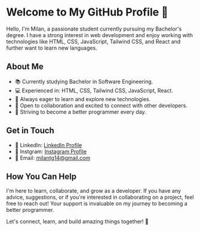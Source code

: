 # Welcome to My GitHub Profile 👋

Hello, I'm Milan, a passionate  student currently pursuing my Bachelor's degree. I have a strong interest in web development and enjoy working with technologies like HTML, CSS, JavaScript, Tailwind CSS, and React and further want to learn new languages.

## About Me

- 📚 Currently studying Bachelor in Software Engineering.
- 💻 Experienced in: HTML, CSS, Tailwind CSS, JavaScript, React.
- 🌱 Always eager to learn and explore new technologies.
- 👯 Open to collaboration and excited to connect with other developers.
- 🚀 Striving to become a better programmer every day.

## Get in Touch

- 🔗 LinkedIn: [LinkedIn Profile](https://www.linkedin.com/in/milan-tamang-95a321277?utm_source=share&utm_campaign=share_via&utm_content=profile&utm_medium=android_app/)
- 🔗 Instgram: [Instagram Profile](https://www.instagram.com/milantg14?igsh=cmw3ODZpNmZtenBx/)
- 📧 Email: milantg14@gmail.com

## How You Can Help

I'm here to learn, collaborate, and grow as a developer. If you have any advice, suggestions, or if you're interested in collaborating on a project, feel free to reach out! Your support is invaluable on my journey to becoming a better programmer.

Let's connect, learn, and build amazing things together! 🚀
